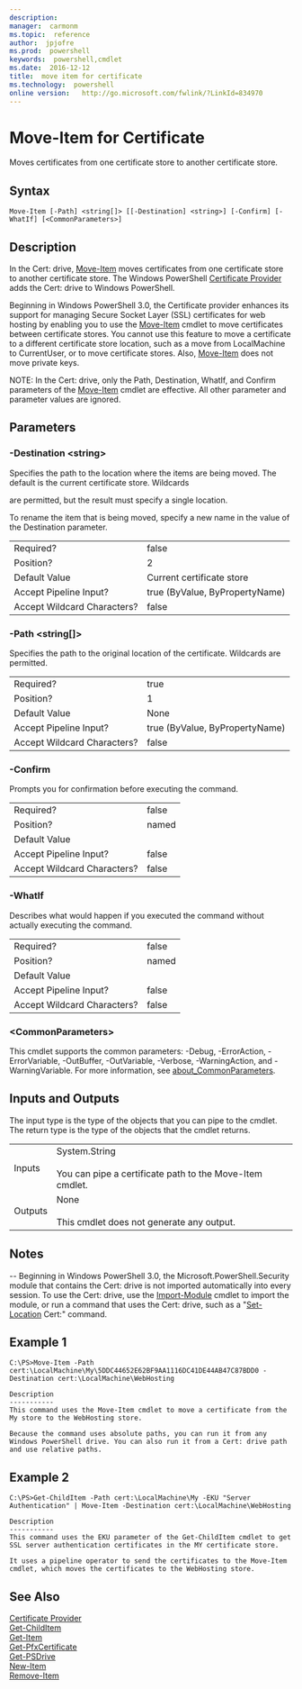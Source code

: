 ```yaml
---
description:  
manager:  carmonm
ms.topic:  reference
author:  jpjofre
ms.prod:  powershell
keywords:  powershell,cmdlet
ms.date:  2016-12-12
title:  move item for certificate
ms.technology:  powershell
online version:   http://go.microsoft.com/fwlink/?LinkId=834970
---
```


# Move-Item for Certificate
Moves certificates from one certificate store to another certificate store.  

## Syntax  

```  
Move-Item [-Path] <string[]> [[-Destination] <string>] [-Confirm] [-WhatIf] [<CommonParameters>]  

```  

## Description  
 In the Cert: drive, [Move-Item](../../Microsoft.PowerShell.Management/Move-Item.md) moves certificates from one certificate store to another certificate store. The Windows PowerShell [Certificate Provider](Certificate-Provider.md) adds the Cert: drive to Windows PowerShell.  

 Beginning in Windows PowerShell 3.0, the Certificate provider enhances its support for managing Secure Socket Layer (SSL) certificates for web hosting by enabling you to use the [Move-Item](../../Microsoft.PowerShell.Management/Move-Item.md) cmdlet to move certificates between certificate stores.  You cannot use this feature to move a certificate to a different certificate store location, such as a move from LocalMachine to CurrentUser, or to move certificate stores. Also, [Move-Item](../../Microsoft.PowerShell.Management/Move-Item.md) does not move private keys.  

 NOTE: In the Cert: drive, only the Path, Destination, WhatIf, and Confirm parameters of the [Move-Item](../../Microsoft.PowerShell.Management/Move-Item.md) cmdlet are effective. All other parameter and parameter values are ignored.  

## Parameters  

### -Destination <string\>  
 Specifies the path to the location where the items are being moved. The default is the current certificate store. Wildcards  

 are permitted, but the result must specify a single location.  

 To rename the item that is being moved, specify a new name in the value of the Destination parameter.  

|||  
|-|-|  
|Required?|false|  
|Position?|2|  
|Default Value|Current certificate store|  
|Accept Pipeline Input?|true (ByValue, ByPropertyName)|  
|Accept Wildcard Characters?|false|  

### -Path <string[]>  
 Specifies the path to the original location of the certificate.  Wildcards are permitted.  

|||  
|-|-|  
|Required?|true|  
|Position?|1|  
|Default Value|None|  
|Accept Pipeline Input?|true (ByValue, ByPropertyName)|  
|Accept Wildcard Characters?|false|  

### -Confirm  
 Prompts you for confirmation before executing the command.  

|||  
|-|-|  
|Required?|false|  
|Position?|named|  
|Default Value||  
|Accept Pipeline Input?|false|  
|Accept Wildcard Characters?|false|  

### -WhatIf  
 Describes what would happen if you executed the command without actually executing the command.  

|||  
|-|-|  
|Required?|false|  
|Position?|named|  
|Default Value||  
|Accept Pipeline Input?|false|  
|Accept Wildcard Characters?|false|  

### <CommonParameters\>  
 This cmdlet supports the common parameters: -Debug, -ErrorAction, -ErrorVariable, -OutBuffer, -OutVariable,  -Verbose, -WarningAction, and -WarningVariable. For more information, see [about_CommonParameters](../../about/about_commonparameters.md).  

## Inputs and Outputs  
 The input type is the type of the objects that you can pipe to the cmdlet. The return type is the type of the objects that the cmdlet returns.  

|||  
|-|-|  
|Inputs|System.String<br /><br /> You can pipe a certificate path to the Move-Item cmdlet.|  
|Outputs|None<br /><br /> This cmdlet does not generate any output.|  

## Notes  
 -- Beginning in Windows PowerShell 3.0, the Microsoft.PowerShell.Security module that contains the Cert: drive is not imported automatically into every session. To use the Cert: drive, use the [Import-Module](../../Microsoft.PowerShell.Core/Import-Module.md) cmdlet to import the module, or run a command that uses the Cert: drive, such as a "[Set-Location](../../Microsoft.PowerShell.Management/Set-Location.md) Cert:" command.  

## Example 1  

```  
C:\PS>Move-Item -Path cert:\LocalMachine\My\5DDC44652E62BF9AA1116DC41DE44AB47C87BDD0 -Destination cert:\LocalMachine\WebHosting  

Description  
-----------  
This command uses the Move-Item cmdlet to move a certificate from the My store to the WebHosting store.   

Because the command uses absolute paths, you can run it from any Windows PowerShell drive. You can also run it from a Cert: drive path and use relative paths.  

```  

## Example 2  

```  
C:\PS>Get-ChildItem -Path cert:\LocalMachine\My -EKU "Server Authentication" | Move-Item -Destination cert:\LocalMachine\WebHosting  

Description  
-----------  
This command uses the EKU parameter of the Get-ChildItem cmdlet to get SSL server authentication certificates in the MY certificate store.  

It uses a pipeline operator to send the certificates to the Move-Item cmdlet, which moves the certificates to the WebHosting store.  

```  

## See Also  
 [Certificate Provider](Certificate-Provider.md)   
 [Get-ChildItem](../../Microsoft.PowerShell.Management/Get-ChildItem.md)   
 [Get-Item](../../Microsoft.PowerShell.Management/Get-Item.md)   
 [Get-PfxCertificate](https://msdn.microsoft.com/en-us/powershell/reference/5.1/Microsoft.PowerShell.Security/Get-PfxCertificate)   
 [Get-PSDrive](../../Microsoft.PowerShell.Management/Get-PSDrive.md)   
 [New-Item](../../Microsoft.PowerShell.Management/New-Item.md)   
 [Remove-Item](../../Microsoft.PowerShell.Management/Remove-Item.md)

